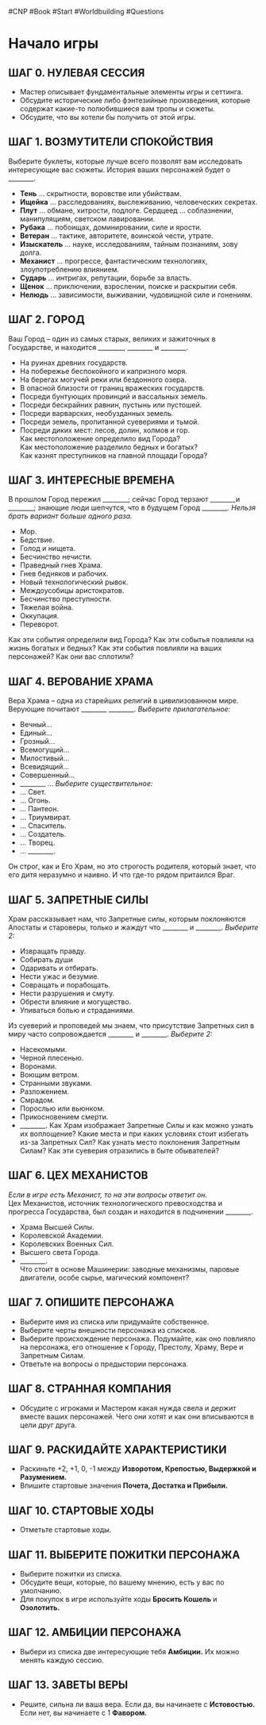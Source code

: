 #CNP #Book #Start #Worldbuilding #Questions 

# Начало игры

## ШАГ 0. НУЛЕВАЯ СЕССИЯ
-  Мастер описывает фундаментальные элементы игры и  сеттинга.  
-  Обсудите исторические либо фэнтезийные произведения,  которые содержат какие-то полюбившиеся вам тропы и  сюжеты.  
-  Обсудите, что вы хотели бы получить от этой игры.

## ШАГ 1. ВОЗМУТИТЕЛИ СПОКОЙСТВИЯ  
Выберите буклеты, которые лучше всего позволят вам  исследовать интересующие вас сюжеты.  История ваших персонажей будет о \_\_\_\_\_\_\_\_.  

- **Тень**  … скрытности,  воровстве или  убийствам.  
- **Ищейка**  … расследованиях,  выслеживанию, человеческих  секретах.  
- **Плут**  … обмане,  хитрости,  подлоге.  Сердцеед  … соблазнении,  манипуляциям, светском  лавировании.  
- **Рубака**  … побоищах,  доминировании, силе и  ярости.  
- **Ветеран**  … тактике, авторитете,  воинской чести,  утрате.  
- **Изыскатель**  … науке, исследованиям,  тайным познаниям,  зову долга.  
- **Механист**  … прогрессе, фантастическим  технологиях,  злоупотреблению влиянием.  
- **Сударь**  … интригах, репутации,  борьбе за власть.  
- **Щенок**  … приключении, взрослении,  поиске и раскрытии себя.  
- **Нелюдь**  … зависимости, выживании,  чудовищной силе и гонениям. 

## ШАГ 2. ГОРОД  
Ваш Город – один из самых старых, великих и зажиточных в  Государстве, и находится \_\_\_\_\_\_\_\_, \_\_\_\_\_\_\_\_ и \_\_\_\_\_\_\_\_.  
-  На руинах древних государств.  
-  На побережье беспокойного и капризного моря.  
-  На берегах могучей реки или бездонного озера.  
-  В опасной близости от границ вражеских государств.  
-  Посреди бунтующих провинций и вассальных земель.  
-  Посреди бескрайних равнин, пустынь или пустошей.  
-  Посреди варварских, необузданных земель.  
-  Посреди земель, пропитанной суевериями и тьмой.  
-  Посреди диких мест: лесов, долин, холмов и гор.  
Как местоположение определило вид Города?  
Как местоположение разделило бедных и богатых?  
Как казнят преступников на главной площади Города?

## ШАГ 3. ИНТЕРЕСНЫЕ ВРЕМЕНА
В прошлом Город пережил \_\_\_\_\_\_\_\_; сейчас Город терзают \_\_\_\_\_\_\_\_и \_\_\_\_\_\_\_\_; знающие люди шепчутся, что в будущем Город \_\_\_\_\_\_\_\_.
*Нельзя брать вариант больше одного раза.*
-  Мор.  
-  Бедствие.  
-  Голод и нищета.  
-  Бесчинство нечисти.  
-  Праведный гнев Храма.  
-  Гнев бедняков и рабочих.  
-  Новый технологический рывок.  
-  Междоусобицы аристократов.  
-  Бесчинство преступности.  
-  Тяжелая война.  
-  Оккупация.  
-  Переворот.

Как эти события определили вид Города?
Как эти событья повлияли на жизнь богатых и бедных?
Как эти события повлияли на ваших персонажей? Как они вас сплотили?

## ШАГ 4. ВЕРОВАНИЕ ХРАМА  
Вера Храма – одна из старейших религий в цивилизованном мире. 
Верующие  почитают \_\_\_\_\_\_\_\_ \_\_\_\_\_\_\_\_. 
*Выберите прилагательное:*  
-  Вечный...  
-  Единый...  
-  Грозный...  
-  Всемогущий...  
-  Милостивый...  
-  Всевидящий...  
-  Совершенный...  
-  \_\_\_\_\_\_\_\_ ... 
*Выберите существительное:*  
-  ... Свет.  
-  ... Огонь.  
-  ... Пантеон.  
-  ... Триумвират.  
-  ... Спаситель.  
-  ... Создатель.  
-  ... Творец.  
-  ... \_\_\_\_\_\_\_\_. 

Он строг, как и Его Храм, но это строгость родителя, который знает, что его  дитя неразумно и наивно. И что где-то рядом притаился Враг. 

## ШАГ 5. ЗАПРЕТНЫЕ СИЛЫ
Храм рассказывает нам, что Запретные силы, которым поклоняются Апостаты  и староверы, только и жаждут что \_\_\_\_\_\_\_\_ и \_\_\_\_\_\_\_\_.  *Выберите 2:*
-  Извращать правду.  
-  Собирать души  
-  Одаривать и отбирать.  
-  Нести ужас и безумие.
-  Совращать и порабощать.  
-  Нести разрушения и смуту.  
-  Обрести влияние и могущество.  
-  Упиваться болью и страданиями.  

Из суеверий и проповедей мы знаем, что присутствие Запретных сил в миру  часто сопровождается \_\_\_\_\_\_\_\_ и \_\_\_\_\_\_\_\_. *Выберите 2:* 
-  Насекомыми.  
-  Черной плесенью.  
-  Воронами.  
-  Воющим ветром.  
-  Странными звуками.
-  Разложением.  
-  Смрадом.  
-  Порослью или вьюнком.  
-  Прикосновением смерти.  
-  \_\_\_\_\_\_\_\_. 
Как Храм изображает Запретные Силы и как можно узнать их воплощение?
Какие места и при каких условиях стоит избегать из-за Запретных Сил?
Как узнать место поклонения Запретным Силам?
Как эти суеверия отразились в быте обывателей?

## ШАГ 6. ЦЕХ МЕХАНИСТОВ  
*Если в игре есть Механист, то на эти вопросы ответит  он.*  
Цех Механистов, источник технологического  превосходства и прогресса Государства, был создан и  находится в подчинении \_\_\_\_\_\_\_\_.  
-  Храма Высшей Силы.  
-  Королевской Академии.  
-  Королевских Военных Сил.  
-  Высшего света Города.  
-  \_\_\_\_\_\_\_\_.  
Что стоит в основе Машинерии: заводные механизмы,  паровые двигатели, особе сырье, магический компонент?  

## ШАГ 7. ОПИШИТЕ ПЕРСОНАЖА  
-  Выберите имя из списка или придумайте собственное.  
-  Выберите черты внешности персонажа из списков.  
-  Выберите происхождение персонажа. Подумайте, как  оно повлияло на персонажа, его отношение к Городу,  Престолу, Храму, Вере и Запретным Силам.  
-  Ответьте на вопросы о предыстории персонажа.  

## ШАГ 8. СТРАННАЯ КОМПАНИЯ  
-  Обсудите с игроками и Мастером какая нужда свела и  держит вместе ваших персонажей. Чего они хотят и как  они вписываются в цели друг друга.  

## ШАГ 9. РАСКИДАЙТЕ ХАРАКТЕРИСТИКИ  
-  Раскиньте +2, +1, 0, -1 между **Изворотом, Крепостью,  Выдержкой и Разумением.**  
-  Впишите стартовые значения **Почета, Достатка и  Прибыли.**  

## ШАГ 10. СТАРТОВЫЕ ХОДЫ  
-  Отметьте стартовые ходы.  

## ШАГ 11. ВЫБЕРИТЕ ПОЖИТКИ ПЕРСОНАЖА  
-  Выберите пожитки из списка.  
-  Обсудите вещи, которые, по вашему мнению, есть у вас  по умолчанию.  
-  Для покупок в игре используйте ходы **Бросить  Кошель** и **Озолотить.**  

## ШАГ 12. АМБИЦИИ ПЕРСОНАЖА  
-  Выбери из списка две интересующие тебя **Амбиции.**  Их можно менять каждую сессию.  

## ШАГ 13. ЗАВЕТЫ ВЕРЫ  
-  Решите, сильна ли ваша вера. Если да, вы начинаете с  **Истовостью.** Если нет, вы начинаете с 1 **Фавором.**